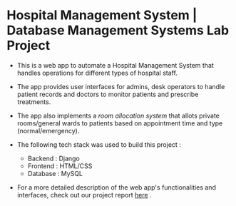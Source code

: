 # Hospital Management System | Database Management Systems Lab Project     

* This is a web app to automate a Hospital Management System that handles operations for different types of hospital staff.
* The app provides user interfaces for admins, desk operators to handle patient records and doctors to monitor patients and prescribe treatments.
* The app also implements a *room allocation system* that allots private rooms/general wards to patients based on appointment time and type (normal/emergency).
* The following tech stack was used to build this project :

    * Backend : Django
    * Frontend : HTML/CSS
    * Database : MySQL

* For a more detailed description of the web app's functionalities and interfaces, check out our project report [here]() .
